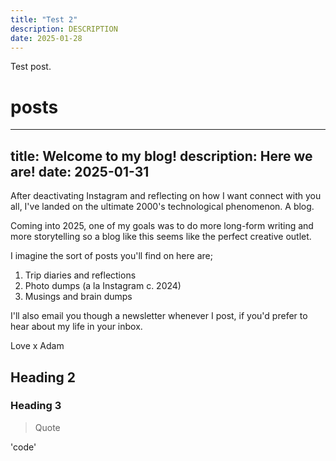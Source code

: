 ```yaml
---
title: "Test 2"
description: DESCRIPTION
date: 2025-01-28
---
```

Test post.

# posts
---
title: Welcome to my blog!
description: Here we are!
date: 2025-01-31
---


After deactivating Instagram and reflecting on how I want connect with you all, I've landed on the ultimate 2000's technological phenomenon. A blog. 

Coming into 2025, one of my goals was to do more long-form writing and more storytelling so a blog like this seems like the perfect creative outlet. 

I imagine the sort of posts you'll find on here are;

1. Trip diaries and reflections
2. Photo dumps (a la Instagram c. 2024)
3. Musings and brain dumps

I'll also email you though a newsletter whenever I post, if you'd prefer to hear about my life in your inbox.

Love x Adam
## Heading 2

### Heading 3

>Quote

'code'

